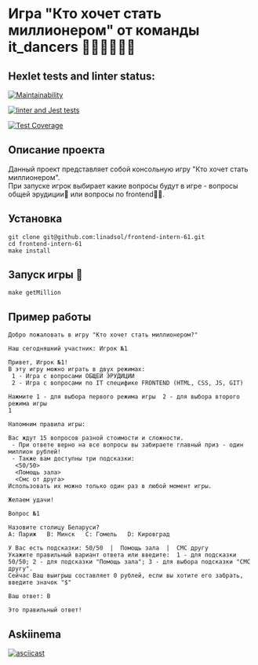 # Игра "Кто хочет стать миллионером" от команды it_dancers 🕺🕺🕺🕺🕺💃


## Hexlet tests and linter status:

[![Maintainability](https://api.codeclimate.com/v1/badges/59a2bf640f6ede2e7b5a/maintainability)](https://codeclimate.com/github/linadsol/frontend-intern-61/maintainability)

[![linter and Jest tests](https://github.com/linadsol/frontend-intern-61/actions/workflows/action1.yml/badge.svg?branch=develop&event=push)](https://github.com/linadsol/frontend-intern-61/actions/workflows/action1.yml)

[![Test Coverage](https://api.codeclimate.com/v1/badges/59a2bf640f6ede2e7b5a/test_coverage)](https://codeclimate.com/github/linadsol/frontend-intern-61/test_coverage)


## Описание проекта

Данный проект представляет собой консольную игру "Кто хочет стать миллионером".  
При запуске игрок выбирает какие вопросы будут в игре - вопросы общей эрудиции🧠 или вопросы по frontend👨‍💻.

## Установка

```
git clone git@github.com:linadsol/frontend-intern-61.git
cd frontend-intern-61
make install
```

## Запуск игры 🚀

```
make getMillion
```

## Пример работы

```
Добро пожаловать в игру "Кто хочет стать миллионером?"

Наш сегодняшний участник: Игрок №1

Привет, Игрок №1!
В эту игру можно играть в двух режимах: 
 1 - Игра с вопросами ОБЩЕЙ ЭРУДИЦИИ
 2 - Игра с вопросами по IT специфике FRONTEND (HTML, CSS, JS, GIT)

Нажмите 1 - для выбора первого режима игры  2 - для выбора второго режима игры
1

Напомним правила игры:

Вас ждут 15 вопросов разной стоимости и сложности. 
 - При ответе верно на все вопросы вы забираете главный приз - один миллион рублей!
 - Также вам доступны три подсказки: 
  <50/50>
  <Помощь зала>
  <Смс от друга>
Использовать их можно только один раз в любой момент игры.

Желаем удачи!

Вопрос №1

Назовите столицу Беларуси?
A: Париж   B: Минск   C: Гомель   D: Кировград
 
У Вас есть подсказки: 50/50  |  Помощь зала  |  СМС другу  
Укажите правильный вариант ответа или введите:  1 - для подсказки 50/50; 2 - для подсказки "Помощь зала"; 3 - для выбора подсказки "СМС другу".  
Сейчас Ваш выигрыш составляет 0 рублей, если вы хотите его забрать, введите значок "$"

Ваш ответ: B

Это правильный ответ!
```


##  Askiinema

[![asciicast](https://asciinema.org/a/J5MpsdT9CtthQI55Xgm1kMxbS.svg)](https://asciinema.org/a/J5MpsdT9CtthQI55Xgm1kMxbS)
